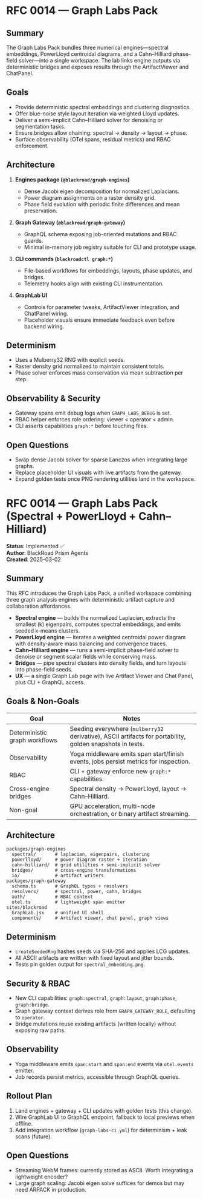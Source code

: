 # RFC 0014 — Graph Labs Pack

## Summary

The Graph Labs Pack bundles three numerical engines—spectral embeddings, PowerLloyd centroidal diagrams, and a Cahn–Hilliard phase-field solver—into a single workspace. The lab links engine outputs via deterministic bridges and exposes results through the ArtifactViewer and ChatPanel.

## Goals

- Provide deterministic spectral embeddings and clustering diagnostics.
- Offer blue-noise style layout iteration via weighted Lloyd updates.
- Deliver a semi-implicit Cahn–Hilliard solver for denoising or segmentation tasks.
- Ensure bridges allow chaining: spectral → density → layout → phase.
- Surface observability (OTel spans, residual metrics) and RBAC enforcement.

## Architecture

1. **Engines package (`@blackroad/graph-engines`)**
   - Dense Jacobi eigen decomposition for normalized Laplacians.
   - Power diagram assignments on a raster density grid.
   - Phase field evolution with periodic finite differences and mean preservation.

2. **Graph Gateway (`@blackroad/graph-gateway`)**
   - GraphQL schema exposing job-oriented mutations and RBAC guards.
   - Minimal in-memory job registry suitable for CLI and prototype usage.

3. **CLI commands (`blackroadctl graph:*`)**
   - File-based workflows for embeddings, layouts, phase updates, and bridges.
   - Telemetry hooks align with existing CLI instrumentation.

4. **GraphLab UI**
   - Controls for parameter tweaks, ArtifactViewer integration, and ChatPanel wiring.
   - Placeholder visuals ensure immediate feedback even before backend wiring.

## Determinism

- Uses a Mulberry32 RNG with explicit seeds.
- Raster density grid normalized to maintain consistent totals.
- Phase solver enforces mass conservation via mean subtraction per step.

## Observability & Security

- Gateway spans emit debug logs when `GRAPH_LABS_DEBUG` is set.
- RBAC helper enforces role ordering: viewer < operator < admin.
- CLI asserts capabilities `graph:*` before touching files.

## Open Questions

- Swap dense Jacobi solver for sparse Lanczos when integrating large graphs.
- Replace placeholder UI visuals with live artifacts from the gateway.
- Expand golden tests once PNG rendering utilities land in the workspace.
# RFC 0014 — Graph Labs Pack (Spectral + PowerLloyd + Cahn–Hilliard)

**Status**: Implemented ✅  
**Author**: BlackRoad Prism Agents  
**Created**: 2025-03-02

## Summary

This RFC introduces the Graph Labs Pack, a unified workspace combining three graph analysis engines with deterministic artifact capture and collaboration affordances.

* **Spectral engine** — builds the normalized Laplacian, extracts the smallest \(k\) eigenpairs, computes spectral embeddings, and emits seeded k-means clusters.
* **PowerLloyd engine** — iterates a weighted centroidal power diagram with density-aware mass balancing and convergence traces.
* **Cahn–Hilliard engine** — runs a semi-implicit phase-field solver to denoise or segment scalar fields while conserving mass.
* **Bridges** — pipe spectral clusters into density fields, and turn layouts into phase-field seeds.
* **UX** — a single Graph Lab page with live Artifact Viewer and Chat Panel, plus CLI + GraphQL access.

## Goals & Non-Goals

| Goal | Notes |
| --- | --- |
| Deterministic graph workflows | Seeding everywhere (`mulberry32` derivative), ASCII artifacts for portability, golden snapshots in tests. |
| Observability | Yoga middleware emits span start/finish events, jobs persist metrics for inspection. |
| RBAC | CLI + gateway enforce new `graph:*` capabilities. |
| Cross-engine bridges | Spectral density → PowerLloyd, layout → Cahn–Hilliard. |
| Non-goal | GPU acceleration, multi-node orchestration, or binary artifact streaming. |

## Architecture

```
packages/graph-engines
  spectral/       # laplacian, eigenpairs, clustering
  powerlloyd/     # power diagram raster + iteration
  cahn-hilliard/  # grid utilities + semi-implicit solver
  bridges/        # cross-engine transformations
  io/             # artifact writers
packages/graph-gateway
  schema.ts       # GraphQL types + resolvers
  resolvers/      # spectral, power, cahn, bridges
  auth/           # RBAC context
  otel.ts         # lightweight span emitter
sites/blackroad
  GraphLab.jsx    # unified UI shell
  components/     # Artifact viewer, chat panel, graph views
```

## Determinism

* `createSeededRng` hashes seeds via SHA-256 and applies LCG updates.
* All ASCII artifacts are written with fixed layout and jitter bounds.
* Tests pin golden output for `spectral_embedding.png`.

## Security & RBAC

* New CLI capabilities: `graph:spectral`, `graph:layout`, `graph:phase`, `graph:bridge`.
* Graph gateway context derives role from `GRAPH_GATEWAY_ROLE`, defaulting to `operator`.
* Bridge mutations reuse existing artifacts (written locally) without exposing raw paths.

## Observability

* Yoga middleware emits `span:start` and `span:end` events via `otel.events` emitter.
* Job records persist metrics, accessible through GraphQL queries.

## Rollout Plan

1. Land engines + gateway + CLI updates with golden tests (this change).
2. Wire GraphLab UI to GraphQL endpoint, fallback to local previews when offline.
3. Add integration workflow (`graph-labs-ci.yml`) for determinism + leak scans (future).

## Open Questions

* Streaming WebM frames: currently stored as ASCII. Worth integrating a lightweight encoder?
* Large graph scaling: Jacobi eigen solve suffices for demos but may need ARPACK in production.

